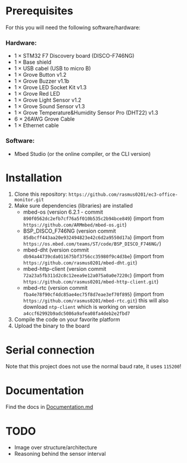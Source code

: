 # Prerequisites
For this you will need the following software/hardware:

### Hardware:
- 1 &times; STM32 F7 Discovery board (DISCO-F746NG)
- 1 &times; Base shield
- 1 &times; USB cabel (USB to micro B)
- 1 &times; Grove Button v1.2
- 1 &times; Grove Buzzer v1.1b
- 1 &times; Grove LED Socket Kit v1.3
- 1 &times; Grove Red LED
- 1 &times; Grove Light Sensor v1.2 
- 1 &times; Grove Sound Sensor v1.3 
- 1 &times; Grove Temperature&Humidity Sensor Pro (DHT22) v1.3
- 6 &times; 26AWG Grove Cable
- 1 &times; Ethernet cable

### Software:
- Mbed Studio (or the online compiler, or the CLI version)

# Installation
1. Clone this repository: `https://github.com/rasmus0201/ec3-office-monitor.git`
2. Make sure dependencies (libraries) are installed
   - mbed-os (version 6.2.1 - commit `890f0562dc2efb7cf76a5f010b535c2b94bce849`) (import from `https://github.com/ARMmbed/mbed-os.git`)
   - BSP_DISCO_F746NG (version commit `85dbcff443aa20e932494823e42c6d2a9550d17a`) (import from `https://os.mbed.com/teams/ST/code/BSP_DISCO_F746NG/`)
   - mbed-dht (version commit `db94a44739cda011675bf3756cc35980f9c4d3be`) (import from `https://github.com/rasmus0201/mbed-dht.git`)
   - mbed-http-client (version commit `72a23a5fb311d2c8c12eea9e12a075a0a0e7220c`) (import from `https://github.com/rasmus0201/mbed-http-client.git`)
   - mbed-rtc (version commit `fba4e78f90cf4dc85ae4ec75f8d7eae3ef70f895`) (import from `https://github.com/rasmus0201/mbed-rtc.git`) this will also download `ntp-client` which is working on version `a4ccf62992b9adc5086a9afea08fa4deb2e2fbd7` 
3. Compile the code on your favorite platform
4. Upload the binary to the board

# Serial connection
Note that this project does not use the normal baud rate, it uses `115200`!

# Documentation
Find the docs in [Documentation.md](Documentation.md)


# TODO 

- Image over structure/architecture
- Reasoning behind the sensor interval